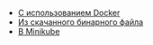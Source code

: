 
- [С использованием Docker](../ydb_docker.md)
- [Из скачанного бинарного файла](../ydb_local.md)
- [В Minikube](../ydb_minikube.md)
